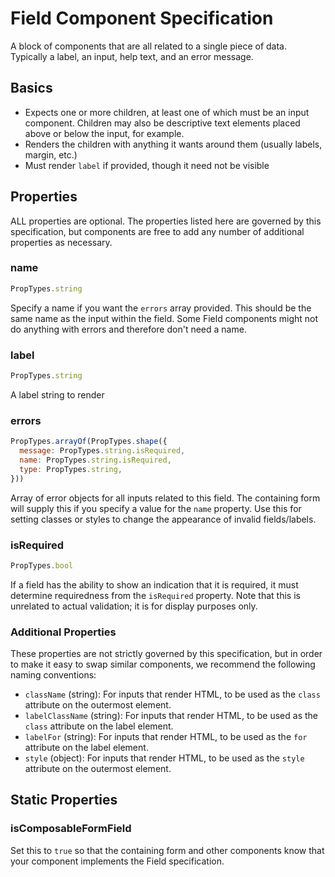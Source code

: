 # Field Component Specification

A block of components that are all related to a single piece of data. Typically a label, an input, help text, and an error message.

## Basics

- Expects one or more children, at least one of which must be an input component. Children may also be descriptive text elements placed above or below the input, for example.
- Renders the children with anything it wants around them (usually labels, margin, etc.)
- Must render `label` if provided, though it need not be visible

## Properties

ALL properties are optional. The properties listed here are governed by this specification, but components are free to add any number of additional properties as necessary.

### name

```js
PropTypes.string
```

Specify a name if you want the `errors` array provided. This should be the same name as the input within the field. Some Field components might not do anything with errors and therefore don't need a name.

### label

```js
PropTypes.string
```

A label string to render

### errors

```js
PropTypes.arrayOf(PropTypes.shape({
  message: PropTypes.string.isRequired,
  name: PropTypes.string.isRequired,
  type: PropTypes.string,
}))
```

Array of error objects for all inputs related to this field. The containing form will supply this if you specify a value for the `name` property. Use this for setting classes or styles to change the appearance of invalid fields/labels.

### isRequired

```js
PropTypes.bool
```

If a field has the ability to show an indication that it is required, it must determine requiredness from the `isRequired` property. Note that this is unrelated to actual validation; it is for display purposes only.

### Additional Properties

These properties are not strictly governed by this specification, but in order to make it easy to swap similar components, we recommend the following naming conventions:

- `className` (string): For inputs that render HTML, to be used as the `class` attribute on the outermost element.
- `labelClassName` (string): For inputs that render HTML, to be used as the `class` attribute on the label element.
- `labelFor` (string): For inputs that render HTML, to be used as the `for` attribute on the label element.
- `style` (object): For inputs that render HTML, to be used as the `style` attribute on the outermost element.

## Static Properties

### isComposableFormField

Set this to `true` so that the containing form and other components know that your component implements the Field specification.
